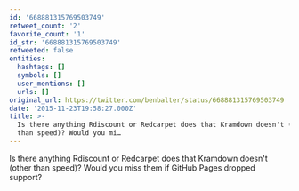 ```yaml
---
id: '668881315769503749'
retweet_count: '2'
favorite_count: '1'
id_str: '668881315769503749'
retweeted: false
entities:
  hashtags: []
  symbols: []
  user_mentions: []
  urls: []
original_url: https://twitter.com/benbalter/status/668881315769503749
date: '2015-11-23T19:58:27.000Z'
title: >-
  Is there anything Rdiscount or Redcarpet does that Kramdown doesn't (other
  than speed)? Would you mi…
---
```


Is there anything Rdiscount or Redcarpet does that Kramdown doesn't (other than speed)? Would you miss them if GitHub Pages dropped support?